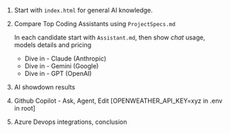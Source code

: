 1. Start with `index.html` for general AI knowledge.

2. Compare Top Coding Assistants using `ProjectSpecs.md`

    In each candidate start with `Assistant.md`, then show *chat* usage, models details and pricing

   - Dive in - Claude (Anthropic)
   - Dive in - Gemini (Google)
   - Dive in - GPT (OpenAI)

3. AI showdown results

4. Github Copilot - Ask, Agent, Edit [OPENWEATHER_API_KEY=xyz in .env in root]

5. Azure Devops integrations, conclusion